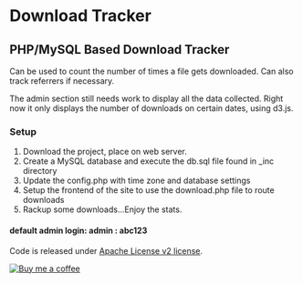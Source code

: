 # Download Tracker
## PHP/MySQL Based Download Tracker

Can be used to count the number of times a file gets downloaded. Can  also
track referrers if necessary.

The admin section still needs work to display all the data collected.
Right now it only displays the number of downloads on certain dates,
using d3.js.

### Setup
1. Download the project, place on web server.
2. Create a MySQL database and execute the db.sql file found in _inc directory
3. Update the config.php with time zone and database settings
4. Setup the frontend of the site to use the download.php file to route downloads
5. Rackup some downloads...Enjoy the stats.

#### default admin login: admin : abc123

Code is released under [Apache License v2 license](http://www.apache.org/licenses/LICENSE-2.0.html).

[![Buy me a coffee](http://i.imgur.com/qB510Gx.png "Buy me a coffee?")](https://www.paypal.com/cgi-bin/webscr?cmd=_s-xclick&hosted_button_id=WH8N24DEJKVCE) 
